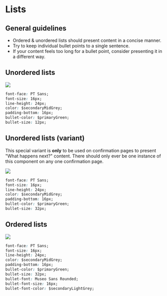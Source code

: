 # Lists

## General guidelines <a id="unordered-lists"></a>

* Ordered & unordered lists should present content in a concise manner.
* Try to keep individual bullet points to a single sentence.
* If your content feels too long for a bullet point, consider presenting it in a different way.

## Unordered lists <a id="unordered-lists"></a>

![](https://blobscdn.gitbook.com/v0/b/gitbook-28427.appspot.com/o/assets%2F-LADkKtXXcnsyOBBvSOj%2F-LLZgsVz2ZgBV9Z1VpW9%2F-LLZetaG0MPf85-2-c8g%2Funordered%20list.png?alt=media&token=7226d980-9429-498f-9724-d4429d47f025)

```css
font-face: PT Sans;
font-size: 16px;
line-height: 24px;
color: $secondaryMidGrey;
padding-bottom: 16px;
bullet-color: $primaryGreen;
bullet-size: 12px;
```

## Unordered lists \(variant\) <a id="unordered-lists-variant"></a>

This special variant is **only** to be used on confirmation pages to present "What happens next?" content. There should only ever be one instance of this component on any one confirmation page.

![](https://blobscdn.gitbook.com/v0/b/gitbook-28427.appspot.com/o/assets%2F-LADkKtXXcnsyOBBvSOj%2F-LLZhY-nEu0RD5bQAURl%2F-LLZhphj6bjiuCkHTQM8%2Funordered%20list%20%28variant%29.png?alt=media&token=65d520dd-626a-4c09-8c7e-48abb6c077fd)

```css
font-face: PT Sans;
font-size: 16px;
line-height: 24px;
color: $secondaryMidGrey;
padding-bottom: 16px;
bullet-color: $primaryGreen;
bullet-size: 32px;
```

## Ordered lists <a id="ordered-lists"></a>

![](https://blobscdn.gitbook.com/v0/b/gitbook-28427.appspot.com/o/assets%2F-LADkKtXXcnsyOBBvSOj%2F-LLZjpY2NCzp2Efkpz69%2F-LLZkIdpwCi-AJmlR5mn%2Fordered%20list.png?alt=media&token=464ee2b9-2679-4b13-b2d5-11788491c442)

```css
font-face: PT Sans;
font-size: 16px;
line-height: 24px;
color: $secondaryMidGrey;
padding-bottom: 16px;
bullet-color: $primaryGreen;
bullet-size: 32px;
bullet-font: Museo Sans Rounded;
bullet-font-size: 16px;
bullet-font-color: $secondaryLightGrey;
```

